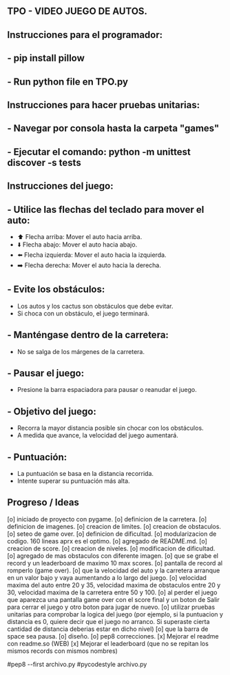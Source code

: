## TPO - VIDEO JUEGO DE AUTOS. ##

## Instrucciones para el programador:
## - pip install pillow
## - Run python file en TPO.py


## Instrucciones para hacer pruebas unitarias:
## - Navegar por consola hasta la carpeta "games"
## - Ejecutar el comando: python -m unittest discover -s tests


## Instrucciones del juego:
## - Utilice las flechas del teclado para mover el auto:
  - ⬆️ Flecha arriba: Mover el auto hacia arriba.
  - ⬇️ Flecha abajo: Mover el auto hacia abajo.
  - ⬅️ Flecha izquierda: Mover el auto hacia la izquierda.
  - ➡️ Flecha derecha: Mover el auto hacia la derecha.
## - Evite los obstáculos:
  - Los autos y los cactus son obstáculos que debe evitar.
  - Si choca con un obstáculo, el juego terminará.
## - Manténgase dentro de la carretera:
  - No se salga de los márgenes de la carretera.
## - Pausar el juego:
  - Presione la barra espaciadora para pausar o reanudar el juego.
## - Objetivo del juego:
  - Recorra la mayor distancia posible sin chocar con los obstáculos.
  - A medida que avance, la velocidad del juego aumentará.
## - Puntuación:
  - La puntuación se basa en la distancia recorrida.
  - Intente superar su puntuación más alta.


## Progreso / Ideas

[o] iniciado de proyecto con pygame.
[o] definicion de la carretera.
[o] definicion de imagenes.
[o] creacion de limites.
[o] creacion de obstaculos.
[o] seteo de game over.
[o] definicion de dificultad.
[o] modularizacion de codigo. 160 lineas aprx es el optimo.
[o] agregado de README.md.
[o] creacion de score.
[o] creacion de niveles.
[o] modificacion de dificultad.
[o] agregado de mas obstaculos con diferente imagen.
[o] que se grabe el record y un leaderboard de maximo 10 max scores.
[o] pantalla de record al romperlo (game over).
[o] que la velocidad del auto y la carretera arranque en un valor bajo y vaya aumentando a lo  largo del juego.
[o] velocidad maxima del auto entre 20 y 35, velocidad maxima de obstaculos entre 20 y 30, velocidad maxima de la carretera entre 50 y 100.
[o] al perder el juego que aparezca una pantalla game over con el score final y un boton de Salir para cerrar el juego y otro boton para jugar de nuevo.
[o] utilizar pruebas unitarias para comprobar la logica del juego (por ejemplo, si la puntuacion y distancia es 0, quiere decir que el juego no arranco. Si superaste cierta cantidad de distancia deberias estar en dicho nivel)
[o] que la barra de space sea pausa.
[o] diseño.
[o] pep8 correcciones.
[x] Mejorar el readme con readme.so (WEB)
[x] Mejorar el leaderboard (que no se repitan los mismos records con mismos nombres)

#pep8 --first archivo.py
#pycodestyle archivo.py